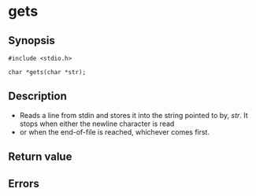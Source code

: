 # gets

## Synopsis

`#include <stdio.h>`

`char *gets(char *str);`

## Description

* Reads a line from stdin and stores it into the string pointed to by, _str_. It stops when either the newline character
is read
* or when the end-of-file is reached, whichever comes first.

## Return value

## Errors
